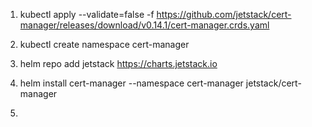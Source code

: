 1.
    kubectl apply --validate=false -f https://github.com/jetstack/cert-manager/releases/download/v0.14.1/cert-manager.crds.yaml

2.
    kubectl create namespace cert-manager

3.
    helm repo add jetstack https://charts.jetstack.io

4.
    helm install cert-manager --namespace cert-manager jetstack/cert-manager

5.
